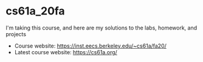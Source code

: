 # cs61a_20fa
I'm taking this course, and here are my solutions to the labs, homework, and projects
- Course website: https://inst.eecs.berkeley.edu/~cs61a/fa20/
- Latest course website: https://cs61a.org/

